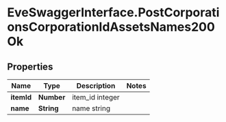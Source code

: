 # EveSwaggerInterface.PostCorporationsCorporationIdAssetsNames200Ok

## Properties
Name | Type | Description | Notes
------------ | ------------- | ------------- | -------------
**itemId** | **Number** | item_id integer | 
**name** | **String** | name string | 


